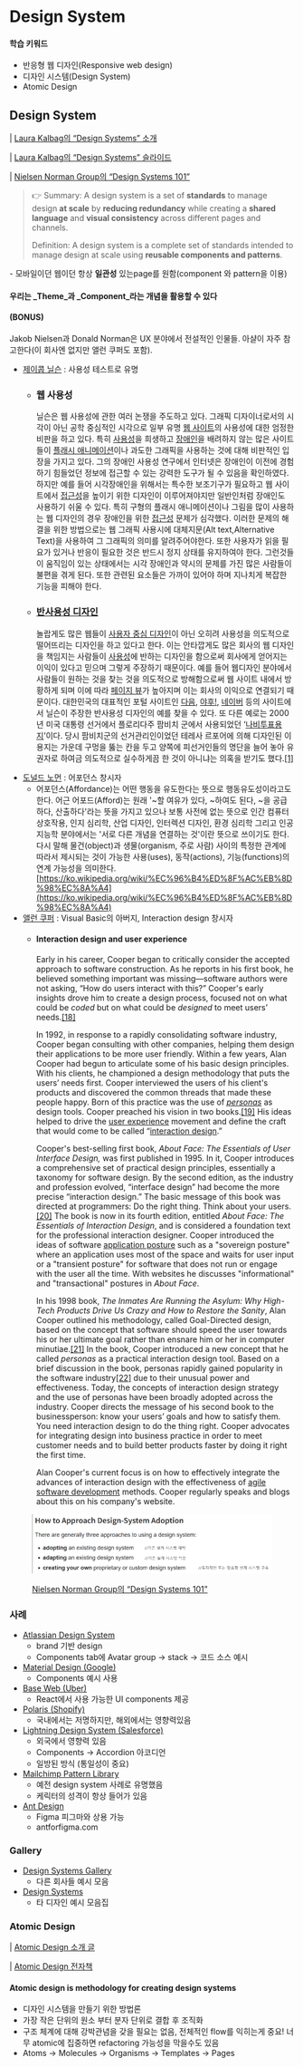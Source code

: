 # Design System

#### 학습 키워드

* 반응형 웹 디자인(Responsive web design)
* 디자인 시스템(Design System)
* Atomic Design

## Design System

\|  [Laura Kalbag의 “Design Systems” 소개](https://24ways.org/2012/design-systems/)

\|  [Laura Kalbag의 “Design Systems” 슬라이드](https://speakerdeck.com/laurakalbag/design-systems-1)

\|  [Nielsen Norman Group의 “Design Systems 101”](https://www.nngroup.com/articles/design-systems-101/)

> 👉 Summary: A design system is a set of **standards** to manage design **at scale** by **reducing redundancy** while creating a **shared language** and **visual consistency** across different pages and channels.
>
> Definition: A design system is a complete set of standards intended to manage design at scale using **reusable components and patterns**.

\- 모바일이던 웹이던 항상 **일관성** 있는page를 원함(component 와 pattern을 이용)

#### 우리는 _Theme_과 _Component_라는 개념을 활용할 수 있다

#### (BONUS)

Jakob Nielsen과 Donald Norman은 UX 분야에서 전설적인 인물들. 아샬이 자주 참고한다(이 회사엔 없지만 앨런 쿠퍼도 포함).

* [제이콥 닐슨](https://ko.wikipedia.org/wiki/%EC%A0%9C%EC%9D%B4%EC%BD%A5\_%EB%8B%90%EC%8A%A8) : 사용성 테스트로 유명
  *   ### 웹 사용성

      닐슨은 웹 사용성에 관한 여러 논쟁을 주도하고 있다. 그래픽 디자이너로서의 시각이 아닌 공학 중심적인 시각으로 일부 유명 [웹 사이트](https://ko.wikipedia.org/wiki/%EC%9B%B9\_%EC%82%AC%EC%9D%B4%ED%8A%B8)의 사용성에 대한 엄정한 비판을 하고 있다. 특히 [사용성](https://ko.wikipedia.org/wiki/%EC%82%AC%EC%9A%A9%EC%84%B1)을 희생하고 [장애인](https://ko.wikipedia.org/wiki/%EC%9E%A5%EC%95%A0%EC%9D%B8)을 배려하지 않는 많은 사이트들이 [플래시 애니메이션](https://ko.wikipedia.org/wiki/%ED%94%8C%EB%9E%98%EC%8B%9C\_%EC%95%A0%EB%8B%88%EB%A9%94%EC%9D%B4%EC%85%98)이나 과도한 그래픽을 사용하는 것에 대해 비판적인 입장을 가지고 있다. 그의 장애인 사용성 연구에서 인터넷은 장애인이 이전에 경험하기 힘들었던 정보에 접근할 수 있는 강력한 도구가 될 수 있음을 확인하였다. 하지만 예를 들어 시각장애인을 위해서는 특수한 보조기구가 필요하고 웹 사이트에서 [접근성](https://ko.wikipedia.org/wiki/%EC%A0%91%EA%B7%BC%EC%84%B1)을 높이기 위한 디자인이 이루어져야지만 일반인처럼 장애인도 사용하기 쉬울 수 있다. 특히 구형의 플래시 애니메이션이나 그림을 많이 사용하는 웹 디자인의 경우 장애인을 위한 [접근성](https://ko.wikipedia.org/wiki/%EC%A0%91%EA%B7%BC%EC%84%B1) 문제가 심각했다. 이러한 문제의 해결을 위한 방법으로는 웹 그래픽 사용시에 대체지문(Alt text,Alternative Text)을 사용하여 그 그래픽의 의미를 알려주어야한다. 또한 사용자가 읽을 필요가 있거나 반응이 필요한 것은 반드시 정지 상태를 유지하여야 한다. 그런것들이 움직임이 있는 상태에서는 시각 장애인과 약시의 문제를 가진 많은 사람들이 불편을 겪게 된다. 또한 관련된 요소들은 가까이 있어야 하며 지나치게 복잡한 기능을 피해야 한다.
  *   ### [반사용성 디자인](https://ko.wikipedia.org/w/index.php?title=%EB%B0%98%EC%82%AC%EC%9A%A9%EC%84%B1\_%EB%94%94%EC%9E%90%EC%9D%B8\&action=edit\&redlink=1)

      놀랍게도 많은 웹들이 [사용자 중심 디자인](https://ko.wikipedia.org/wiki/%EC%82%AC%EC%9A%A9%EC%9E%90\_%EC%A4%91%EC%8B%AC\_%EB%94%94%EC%9E%90%EC%9D%B8)이 아닌 오히려 사용성을 의도적으로 떨어뜨리는 디자인을 하고 있다고 한다. 이는 안타깝게도 많은 회사의 웹 디자인을 책임지는 사람들이 [사용성](https://ko.wikipedia.org/wiki/%EC%82%AC%EC%9A%A9%EC%84%B1)에 반하는 디자인을 함으로써 회사에게 얻어지는 이익이 있다고 믿으며 그렇게 주장하기 때문이다. 예를 들어 웹디자인 분야에서 사람들이 원하는 것을 찾는 것을 의도적으로 방해함으로써 웹 사이트 내에서 방황하게 되며 이에 따라 [페이지 뷰](https://ko.wikipedia.org/wiki/%ED%8E%98%EC%9D%B4%EC%A7%80\_%EB%B7%B0)가 높아지며 이는 회사의 이익으로 연결되기 때문이다. 대한민국의 대표적인 포털 사이트인 [다음](https://ko.wikipedia.org/wiki/%EB%8B%A4%EC%9D%8C), [야후!](https://ko.wikipedia.org/wiki/%EC%95%BC%ED%9B%84!), [네이버](https://ko.wikipedia.org/wiki/%EB%84%A4%EC%9D%B4%EB%B2%84) 등의 사이트에서 닐슨이 주장한 반사용성 디자인의 예를 찾을 수 있다. 또 다른 예로는 2000년 미국 대통령 선거에서 플로리다주 팜비치 군에서 사용되었던 ‘[나비투표용지](https://ko.wikipedia.org/w/index.php?title=%EB%82%98%EB%B9%84%ED%88%AC%ED%91%9C%EC%9A%A9%EC%A7%80\&action=edit\&redlink=1)’이다. 당시 팜비치군의 선거관리인이었던 테레사 르포어에 의해 디자인된 이 용지는 가운데 구멍을 뚫는 칸을 두고 양쪽에 피선거인들의 명단을 늘어 놓아 유권자로 하여금 의도적으로 실수하게끔 한 것이 아니냐는 의혹을 받기도 했다.[\[1\]](https://ko.wikipedia.org/wiki/%EC%A0%9C%EC%9D%B4%EC%BD%A5\_%EB%8B%90%EC%8A%A8#cite\_note-1)
* [도널드 노먼](https://ko.wikipedia.org/wiki/%EB%8F%84%EB%84%90%EB%93%9C\_%EB%85%B8%EB%A8%BC) : 어포던스 창시자
  * 어포던스(Affordance)는 어떤 행동을 유도한다는 뜻으로 행동유도성이라고도 한다. 어근 어포드(Afford)는 원래 '\~할 여유가 있다, \~하여도 된다, \~을 공급하다, 산출하다'라는 뜻을 가지고 있으나 보통 사전에 없는 뜻으로 인간 컴퓨터 상호작용, 인지 심리학, 산업 디자인, 인터렉션 디자인, 환경 심리학 그리고 인공지능학 분야에서는 '서로 다른 개념을 연결하는 것'이란 뜻으로 쓰이기도 한다. 다시 말해 물건(object)과 생물(organism, 주로 사람) 사이의 특정한 관계에 따라서 제시되는 것이 가능한 사용(uses), 동작(actions), 기능(functions)의 연계 가능성을 의미한다. [https://ko.wikipedia.org/wiki/%EC%96%B4%ED%8F%AC%EB%8D%98%EC%8A%A4](https://ko.wikipedia.org/wiki/%EC%96%B4%ED%8F%AC%EB%8D%98%EC%8A%A4)
* [앨런 쿠퍼](https://en.wikipedia.org/wiki/Alan\_Cooper) : Visual Basic의 아버지, Interaction design 창시자
  *   #### Interaction design and user experience

      Early in his career, Cooper began to critically consider the accepted approach to software construction. As he reports in his first book, he believed something important was missing—software authors were not asking, “How do users interact with this?” Cooper's early insights drove him to create a design process, focused not on what could be _coded_ but on what could be _designed_ to meet users’ needs.[\[18\]](https://en.wikipedia.org/wiki/Alan\_Cooper#cite\_note-18)

      In 1992, in response to a rapidly consolidating software industry, Cooper began consulting with other companies, helping them design their applications to be more user friendly. Within a few years, Alan Cooper had begun to articulate some of his basic design principles. With his clients, he championed a design methodology that puts the users’ needs first. Cooper interviewed the users of his client's products and discovered the common threads that made these people happy. Born of this practice was the use of [_personas_](https://en.wikipedia.org/wiki/Persona\_\(marketing\)) as design tools. Cooper preached his vision in two books.[\[19\]](https://en.wikipedia.org/wiki/Alan\_Cooper#cite\_note-19) His ideas helped to drive the [user experience](https://en.wikipedia.org/wiki/User\_experience) movement and define the craft that would come to be called “[interaction design](https://en.wikipedia.org/wiki/Interaction\_design).”

      Cooper's best-selling first book, _About Face: The Essentials of User Interface Design,_ was first published in 1995. In it, Cooper introduces a comprehensive set of practical design principles, essentially a taxonomy for software design. By the second edition, as the industry and profession evolved, “interface design” had become the more precise “interaction design.” The basic message of this book was directed at programmers: Do the right thing. Think about your users.[\[20\]](https://en.wikipedia.org/wiki/Alan\_Cooper#cite\_note-20) The book is now in its fourth edition, entitled _About Face: The Essentials of Interaction Design_, and is considered a foundation text for the professional interaction designer. Cooper introduced the ideas of software [application posture](https://en.wikipedia.org/wiki/Application\_posture) such as a "sovereign posture" where an application uses most of the space and waits for user input or a "transient posture" for software that does not run or engage with the user all the time. With websites he discusses "informational" and "transactional" postures in _About Face_.

      In his 1998 book, _The Inmates Are Running the Asylum: Why High-Tech Products Drive Us Crazy and How to Restore the Sanity_, Alan Cooper outlined his methodology, called Goal-Directed design, based on the concept that software should speed the user towards his or her ultimate goal rather than ensnare him or her in computer minutiae.[\[21\]](https://en.wikipedia.org/wiki/Alan\_Cooper#cite\_note-21) In the book, Cooper introduced a new concept that he called _personas_ as a practical interaction design tool. Based on a brief discussion in the book, personas rapidly gained popularity in the software industry[\[22\]](https://en.wikipedia.org/wiki/Alan\_Cooper#cite\_note-22) due to their unusual power and effectiveness. Today, the concepts of interaction design strategy and the use of personas have been broadly adopted across the industry. Cooper directs the message of his second book to the businessperson: know your users’ goals and how to satisfy them. You need interaction design to do the thing right. Cooper advocates for integrating design into business practice in order to meet customer needs and to build better products faster by doing it right the first time.

      Alan Cooper's current focus is on how to effectively integrate the advances of interaction design with the effectiveness of [agile software development](https://en.wikipedia.org/wiki/Agile\_software\_development) methods. Cooper regularly speaks and blogs about this on his company's website.

<figure><img src="../.gitbook/assets/image (2).png" alt=""><figcaption><p> <a href="https://www.nngroup.com/articles/design-systems-101/">Nielsen Norman Group의 “Design Systems 101”</a></p></figcaption></figure>

### 사례

* [Atlassian Design System](https://atlassian.design/)
  * brand 기반 design
  * Components tab에 Avatar group -> stack -> 코드 소스 예시
* [Material Design (Google)](https://material.io/)
  * Components 예시 사용
* [Base Web (Uber)](https://baseweb.design/)
  * React에서 사용 가능한 UI components 제공
* [Polaris (Shopify)](https://polaris.shopify.com/)
  * 국내에서는 저명하지만, 해외에서는 영향력있음
* [Lightning Design System (Salesforce)](https://www.lightningdesignsystem.com/)
  * 외국에서 영향력 있음
  * Components -> Accordion 아코디언
  * 일방된 방식 (통일성이 중요)
* [Mailchimp Pattern Library](https://ux.mailchimp.com/patterns)
  * 예전 design system 사례로 유명했음
  * 케릭터의 성격이 항상 들어가 있음
* [Ant Design](https://ant.design/)
  * Figma 피그마와 상용 가능
  * antforfigma.com

### Gallery&#x20;

* [Design Systems Gallery](https://designsystemsrepo.com/design-systems/)
  * 다른 회사들 예시 모음
* [Design Systems](https://www.designsystems.com/open-design-systems/)
  * 타 디자인 예시 모음집

### Atomic Design

\|  [Atomic Design 소개 글](https://bradfrost.com/blog/post/atomic-web-design/)

\|  [Atomic Design 전자책](https://atomicdesign.bradfrost.com/)

#### Atomic design is methodology for creating design systems

* 디자인 시스템을 만들기 위한 방법론
* 가장 작은 단위의 원소 부터 분자 단위로 결합 후 조직화
* 구조 체계에 대해 강박관념을 갖을 필요는 없음, 전체적인 flow를 익히는게 중요! 너무 atomic에 집중하면 refactoring 가능성을 막을수도 있음
* Atoms -> Molecules -> Organisms -> Templates -> Pages
